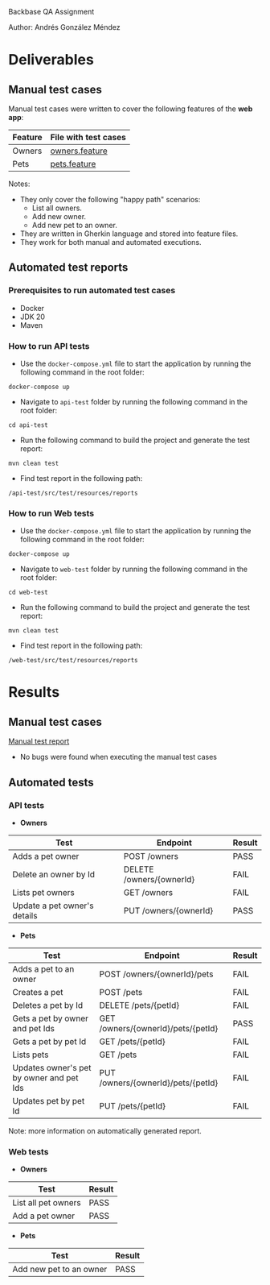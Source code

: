 Backbase QA Assignment

Author: Andrés González Méndez

# Deliverables

## Manual test cases

Manual test cases were written to cover the following features of the **web app**:

| **Feature** | **File with test cases**                                              |
|-------------|-----------------------------------------------------------------------|
| Owners      | [owners.feature](/web-test/src/test/resource/features/owners.feature) | 
| Pets        | [pets.feature](/web-test/src/test/resource/features/pets.feature)     |

Notes:
* They only cover the following "happy path" scenarios:
    * List all owners.
    * Add new owner.
    * Add new pet to an owner.
* They are written in Gherkin language and stored into feature files.
* They work for both manual and automated executions.

## Automated test reports

### Prerequisites to run automated test cases
* Docker
* JDK 20
* Maven

### How to run API tests
* Use the `docker-compose.yml` file to start the application by running the following command in the root folder:
```
docker-compose up
```
* Navigate to `api-test` folder by running the following command in the root folder:
```
cd api-test
```
* Run the following command to build the project and generate the test report:
```
mvn clean test
```
* Find test report in the following path:
```
/api-test/src/test/resources/reports
```

### How to run Web tests
* Use the `docker-compose.yml` file to start the application by running the following command in the root folder:
```
docker-compose up
```
* Navigate to `web-test` folder by running the following command in the root folder:
```
cd web-test
```
* Run the following command to build the project and generate the test report:
```
mvn clean test
```
* Find test report in the following path:
```
/web-test/src/test/resources/reports
```

# Results

## Manual test cases

[Manual test report](/web-test/src/test/resources/reports/manual-test-report.txt)

* No bugs were found when executing the manual test cases

## Automated tests

### API tests

* **Owners**

| **Test**                                 | **Endpoint**                       | **Result** |
|------------------------------------------|------------------------------------|------------|
| Adds a pet owner                         | POST /owners                       | PASS       |
| Delete an owner by Id                    | DELETE /owners/{ownerId}           | FAIL       |
| Lists pet owners                         | GET /owners                        | FAIL       |
| Update a pet owner's details             | PUT /owners/{ownerId}              | PASS       |

* **Pets**

| **Test**                                 | **Endpoint**                       | **Result** |
|------------------------------------------|------------------------------------|------------|
| Adds a pet to an owner                   | POST /owners/{ownerId}/pets        | FAIL       |
| Creates a pet                            | POST /pets                         | FAIL       |
| Deletes a pet by Id                      | DELETE /pets/{petId}               | FAIL       |
| Gets a pet by owner and pet Ids          | GET /owners/{ownerId}/pets/{petId} | PASS       |
| Gets a pet by pet Id                     | GET /pets/{petId}                  | FAIL       |
| Lists pets                               | GET /pets                          | FAIL       |
| Updates owner's pet by owner and pet Ids | PUT /owners/{ownerId}/pets/{petId} | FAIL       |
| Updates pet by pet Id                    | PUT /pets/{petId}                  | FAIL       |

Note: more information on automatically generated report.

### Web tests

* **Owners**

| **Test**              | **Result** |
|-----------------------|------------|
| List all pet owners   | PASS       |
| Add a pet owner       | PASS       |

* **Pets**

| **Test**                | **Result** |
|-------------------------|------------|
| Add new pet to an owner | PASS       |

